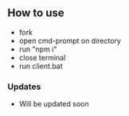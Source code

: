 ## How to use
* fork
* open cmd-prompt on directory 
* run "npm i"
* close terminal 
* run client.bat
### Updates
* Will be updated soon
